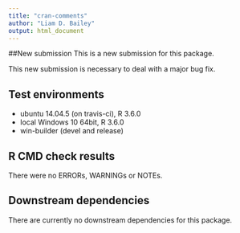 ```yaml
---
title: "cran-comments"
author: "Liam D. Bailey"
output: html_document
---
```


##New submission
This is a new submission for this package.

This new submission is necessary to deal with a
major bug fix.

## Test environments
* ubuntu 14.04.5 (on travis-ci), R 3.6.0
* local Windows 10 64bit, R 3.6.0
* win-builder (devel and release)

## R CMD check results
There were no ERRORs, WARNINGs or NOTEs.

## Downstream dependencies
There are currently no downstream dependencies for this package.
